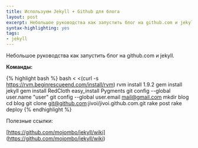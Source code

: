```yaml
--- 
title: Используем Jekyll + Github для блога 
layout: post
excerpt: Небольшое руководства как запустить блог на github.com и jekyll
syntax-highlighting: yes
tags:
- jekyll
---
```

Небольшое руководства как запустить блог на github.com и jekyll.

**Команды:** 

{% highlight bash %}
bash < <(curl -s https://rvm.beginrescueend.com/install/rvm)
rvm install 1.9.2
gem install jekyll
gem install RedCloth
easy_install Pygments
git config --global user.name "user"
git config --global user.email mail@gmail.com
mkdir blog
cd blog
git clone git@github.com:jivoi/jivoi.github.com.git
rake post
rake deploy
{% endhighlight %}

Полезные ссылки:

[https://github.com/mojombo/jekyll/wiki] (https://github.com/mojombo/jekyll/wiki)
